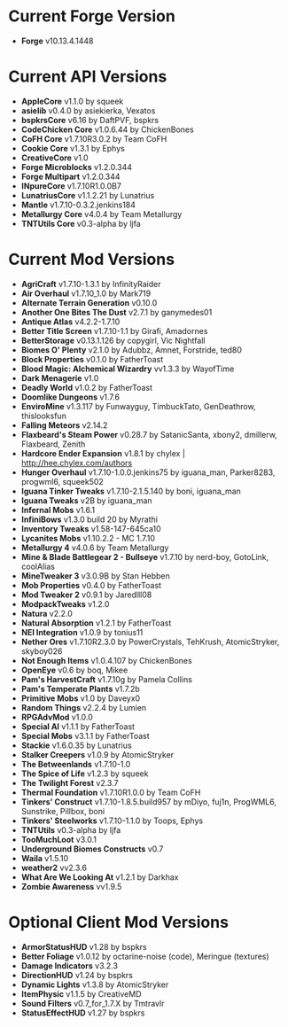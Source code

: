 Current Forge Version
=
- **Forge** v10.13.4.1448

Current API Versions
=
- **AppleCore** v1.1.0 by squeek
- **asielib** v0.4.0 by asiekierka, Vexatos
- **bspkrsCore** v6.16 by DaftPVF, bspkrs
- **CodeChicken Core** v1.0.6.44 by ChickenBones
- **CoFH Core** v1.7.10R3.0.2 by Team CoFH
- **Cookie Core** v1.3.1 by Ephys
- **CreativeCore** v1.0
- **Forge Microblocks** v1.2.0.344
- **Forge Multipart** v1.2.0.344
- **INpureCore** v1.7.10R1.0.0B7
- **LunatriusCore** v1.1.2.21 by Lunatrius
- **Mantle** v1.7.10-0.3.2.jenkins184
- **Metallurgy Core** v4.0.4 by Team Metallurgy
- **TNTUtils Core** v0.3-alpha by ljfa

Current Mod Versions
=
- **AgriCraft** v1.7.10-1.3.1 by InfinityRaider
- **Air Overhaul** v1.7.10_1.0 by Mark719
- **Alternate Terrain Generation** v0.10.0
- **Another One Bites The Dust** v2.7.1 by ganymedes01
- **Antique Atlas** v4.2.2-1.7.10
- **Better Title Screen** v1.7.10-1.1 by Girafi, Amadornes
- **BetterStorage** v0.13.1.126 by copygirl, Vic Nightfall
- **Biomes O' Plenty** v2.1.0 by Adubbz, Amnet, Forstride, ted80
- **Block Properties** v0.1.0 by FatherToast
- **Blood Magic: Alchemical Wizardry** vv1.3.3 by WayofTime
- **Dark Menagerie** v1.0
- **Deadly World** v1.0.2 by FatherToast
- **Doomlike Dungeons** v1.7.6
- **EnviroMine** v1.3.117 by Funwayguy, TimbuckTato, GenDeathrow, thislooksfun
- **Falling Meteors** v2.14.2
- **Flaxbeard's Steam Power** v0.28.7 by SatanicSanta, xbony2, dmillerw, Flaxbeard, Zenith
- **Hardcore Ender Expansion** v1.8.1 by chylex | http://hee.chylex.com/authors
- **Hunger Overhaul** v1.7.10-1.0.0.jenkins75 by iguana_man, Parker8283, progwml6, squeek502
- **Iguana Tinker Tweaks** v1.7.10-2.1.5.140 by boni, iguana_man
- **Iguana Tweaks** v2B by iguana_man
- **Infernal Mobs** v1.6.1
- **InfiniBows** v1.3.0 build 20 by Myrathi
- **Inventory Tweaks** v1.58-147-645ca10
- **Lycanites Mobs** v1.10.2.2 - MC 1.7.10
- **Metallurgy 4** v4.0.6 by Team Metallurgy
- **Mine & Blade Battlegear 2 - Bullseye** v1.7.10 by nerd-boy, GotoLink, coolAlias
- **MineTweaker 3** v3.0.9B by Stan Hebben
- **Mob Properties** v0.4.0 by FatherToast
- **Mod Tweaker 2** v0.9.1 by Jaredlll08
- **ModpackTweaks** v1.2.0
- **Natura** v2.2.0
- **Natural Absorption** v1.2.1 by FatherToast
- **NEI Integration** v1.0.9 by tonius11
- **Nether Ores** v1.7.10R2.3.0 by PowerCrystals, TehKrush, AtomicStryker, skyboy026
- **Not Enough Items** v1.0.4.107 by ChickenBones
- **OpenEye** v0.6 by boq, Mikee
- **Pam's HarvestCraft** v1.7.10g by Pamela Collins
- **Pam's Temperate Plants** v1.7.2b
- **Primitive Mobs** v1.0 by Daveyx0
- **Random Things** v2.2.4 by Lumien
- **RPGAdvMod** v1.0.0
- **Special AI** v1.1.1 by FatherToast
- **Special Mobs** v3.1.1 by FatherToast
- **Stackie** v1.6.0.35 by Lunatrius
- **Stalker Creepers** v1.0.9 by AtomicStryker
- **The Betweenlands** v1.7.10-1.0
- **The Spice of Life** v1.2.3 by squeek
- **The Twilight Forest** v2.3.7
- **Thermal Foundation** v1.7.10R1.0.0 by Team CoFH
- **Tinkers' Construct** v1.7.10-1.8.5.build957 by mDiyo, fuj1n, ProgWML6, Sunstrike, Pillbox, boni
- **Tinkers' Steelworks** v1.7.10-1.1.0 by Toops, Ephys
- **TNTUtils** v0.3-alpha by ljfa
- **TooMuchLoot** v3.0.1
- **Underground Biomes Constructs** v0.7
- **Waila** v1.5.10
- **weather2** vv2.3.6
- **What Are We Looking At** v1.2.1 by Darkhax
- **Zombie Awareness** vv1.9.5

Optional Client Mod Versions
=
- **ArmorStatusHUD** v1.28 by bspkrs
- **Better Foliage** v1.0.12 by octarine-noise (code), Meringue (textures)
- **Damage Indicators** v3.2.3
- **DirectionHUD** v1.24 by bspkrs
- **Dynamic Lights** v1.3.8 by AtomicStryker
- **ItemPhysic** v1.1.5 by CreativeMD
- **Sound Filters** v0.7_for_1.7.X by Tmtravlr
- **StatusEffectHUD** v1.27 by bspkrs
